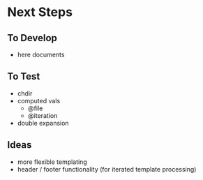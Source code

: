 Next Steps
===========

To Develop
-----------
- here documents

To Test
-----------
- chdir
- computed vals
	* @file
	* @iteration
- double expansion

Ideas
------------
- more flexible templating
- header / footer functionality (for iterated template processing)
